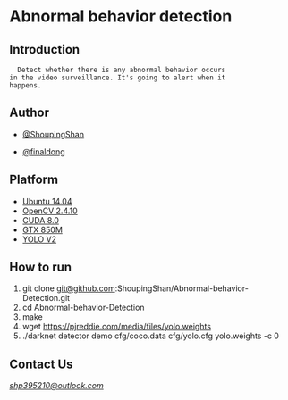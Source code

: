  # Abnormal behavior detection
 ## Introduction
      Detect whether there is any abnormal behavior occurs 
    in the video surveillance. It's going to alert when it 
    happens.
 ## Author
* [@ShoupingShan](https://github.com/ShoupingShan)

* [@finaldong](https://github.com/finaldong)

## Platform
* [Ubuntu 14.04](https://www.ubuntu.com/download/desktop)
* [OpenCV 2.4.10](http://opencv.org/)
* [CUDA 8.0](https://developer.nvidia.com/cuda-downloads)
* [GTX 850M](https://www.geforce.com/hardware/notebook-gpus/geforce-gtx-850m)
* [YOLO V2](https://pjreddie.com/darknet/yolo/)

## How to run

1. git clone git@github.com:ShoupingShan/Abnormal-behavior-Detection.git
2. cd Abnormal-behavior-Detection
3. make
4. wget https://pjreddie.com/media/files/yolo.weights
5. ./darknet detector demo cfg/coco.data cfg/yolo.cfg yolo.weights -c 0

## Contact Us

  *shp395210@outlook.com*

